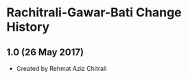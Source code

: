 Rachitrali-Gawar-Bati Change History
=======================

1.0 (26 May 2017)
-----------------

* Created by Rehmat Aziz Chitrali
